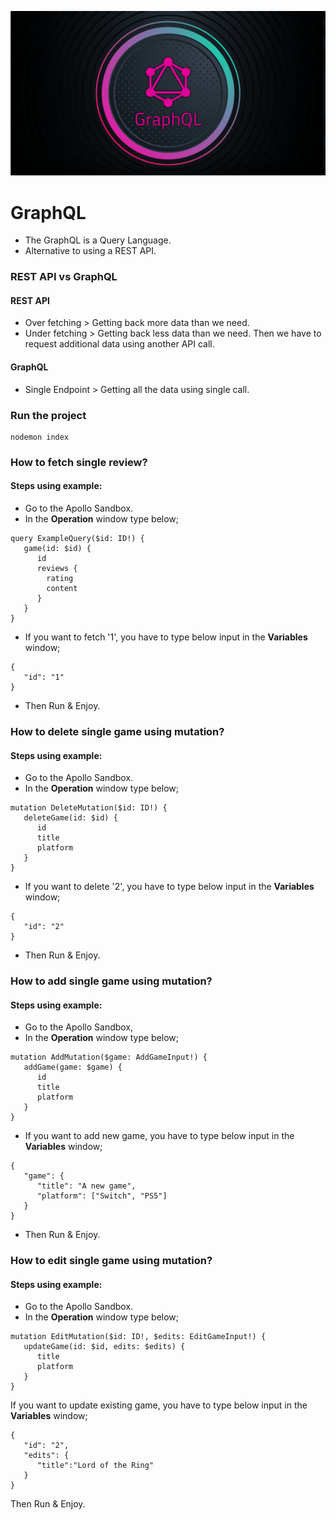 ![](./assets/images/GraphQL.png)

# GraphQL
- The GraphQL is a Query Language.
- Alternative to using a REST API.

### REST API vs GraphQL
#### REST API
- Over fetching > Getting back more data than we need.
- Under fetching > Getting back less data than we need. Then we have to request additional data using another API call.

#### GraphQL
- Single Endpoint > Getting all the data using single call.

### Run the project
```
nodemon index
```

### How to fetch single review?
#### Steps using example:
- Go to the Apollo Sandbox.
- In the **Operation** window type below;
```
query ExampleQuery($id: ID!) {
   game(id: $id) {
      id
      reviews {
        rating
        content
      }
   }
}
```
- If you want to fetch '1', you have to type below input in the **Variables** window;
```
{
   "id": "1"
}
```
- Then Run & Enjoy.

### How to delete single game using mutation? 
#### Steps using example:
- Go to the Apollo Sandbox.
- In the **Operation** window type below;
```
mutation DeleteMutation($id: ID!) {
   deleteGame(id: $id) {
      id
      title
      platform
   }
}
```
- If you want to delete '2', you have to type below input in the **Variables** window;
```
{
   "id": "2"
}
```
- Then Run & Enjoy.

### How to add single game using mutation?
#### Steps using example:
- Go to the Apollo Sandbox,
- In the **Operation** window type below;
```
mutation AddMutation($game: AddGameInput!) {
   addGame(game: $game) {
      id
      title
      platform
   }
}
```
- If you want to add new game, you have to type below input in the **Variables** window;
```
{
   "game": {
      "title": "A new game",
      "platform": ["Switch", "PS5"]
   }
}
```
- Then Run & Enjoy.

### How to edit single game using mutation?
#### Steps using example:
- Go to the Apollo Sandbox.
- In the **Operation** window type below;
```
mutation EditMutation($id: ID!, $edits: EditGameInput!) {
   updateGame(id: $id, edits: $edits) {
      title
      platform
   }
}
```
If you want to update existing game, you have to type below input in the **Variables** window;
```
{
   "id": "2",
   "edits": {
      "title":"Lord of the Ring"
   }
}
```
Then Run & Enjoy.
